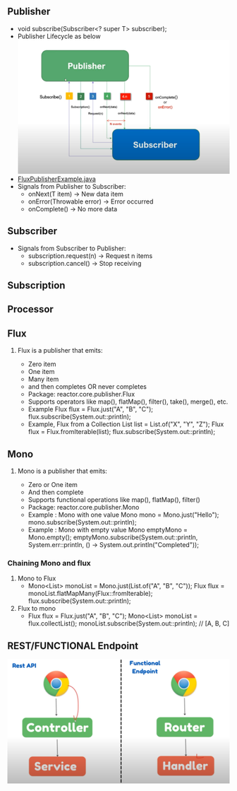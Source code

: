 ## Publisher
- void subscribe(Subscriber<? super T> subscriber);
- Publisher Lifecycle as below
    ![reactiveWorkflow.png](..%2Fassets%2FreactiveWorkflow.png)
- [FluxPublisherExample.java](FluxPublisherExample.java)
- Signals from Publisher to Subscriber:
    - onNext(T item) → New data item 
    - onError(Throwable error) → Error occurred 
    - onComplete() → No more data
## Subscriber
- Signals from Subscriber to Publisher:
    - subscription.request(n) → Request n items 
    - subscription.cancel() → Stop receiving
## Subscription
## Processor
## Flux
1. Flux<T> is a publisher that emits:
   - Zero item
   - One item
   - Many item
   - and then completes OR never completes
   - Package: reactor.core.publisher.Flux
   - Supports operators like map(), flatMap(), filter(), take(), merge(), etc.
   - Example
     Flux<String> flux = Flux.just("A", "B", "C");
     flux.subscribe(System.out::println);
   - Example, Flux from a Collection
     List<String> list = List.of("X", "Y", "Z");
     Flux<String> flux = Flux.fromIterable(list);
     flux.subscribe(System.out::println);


## Mono
1. Mono<T> is a publisher that emits:
    - Zero or One item
    - And then complete
    - Supports functional operations like map(), flatMap(), filter()
    - Package: reactor.core.publisher.Mono
    - Example : Mono with one value
      Mono<String> mono = Mono.just("Hello");
      mono.subscribe(System.out::println);
    - Example : Mono with empty value
      Mono<String> emptyMono = Mono.empty();
      emptyMono.subscribe(System.out::println,
      System.err::println,
      () -> System.out.println("Completed"));
### Chaining Mono and flux
1. Mono to Flux
   - Mono<List<String>> monoList = Mono.just(List.of("A", "B", "C"));
     Flux<String> flux = monoList.flatMapMany(Flux::fromIterable);
     flux.subscribe(System.out::println);
2. Flux to mono
   - Flux<String> flux = Flux.just("A", "B", "C");
     Mono<List<String>> monoList = flux.collectList();
     monoList.subscribe(System.out::println); // [A, B, C]


## REST/FUNCTIONAL Endpoint
![reactive1.png](..%2Fassets%2Freactive1.png)
